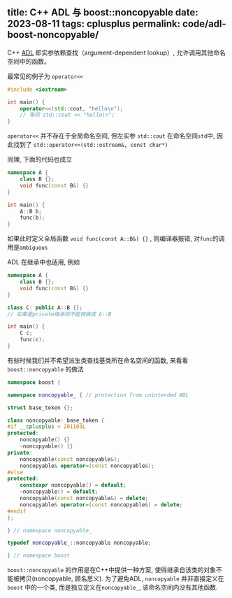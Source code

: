 title: C++ ADL 与 boost::noncopyable
date: 2023-08-11
tags: cplusplus
permalink: code/adl-boost-noncopyable/
---

C++ [ADL](https://zh.cppreference.com/w/cpp/language/adl) 即实参依赖查找（argument-dependent lookup）, 允许调用其他命名空间中的函数。

最常见的例子为 `operator<<`

```cpp
#include <iostream>

int main() {
    operator<<(std::cout, "hello\n");
    // 等同 std::cout << "hello\n";
}
```

`operator<<` 并不存在于全局命名空间, 但左实参 `std::cout` 在命名空间`std`中, 因此找到了
`std::operator<<(std::ostream&, const char*)`

同理, 下面的代码也成立

```cpp
namespace A {
    class B {};
    void func(const B&) {}
}

int main() {
    A::B b;
    func(b);
}
```

如果此时定义全局函数 `void func(const A::B&) {}` , 则编译器报错, 对`func`的调用是`ambiguous`

ADL 在继承中也适用, 例如

```cpp
namespace A {
    class B {};
    void func(const B&) {}
}

class C: public A::B {};
// 如果是private继承则不能转换成 A::B

int main() {
    C c;
    func(c);
}
```

有些时候我们并不希望派生类查找基类所在命名空间的函数, 来看看 `boost::noncopyable` 的做法

```cpp
namespace boost {

namespace noncopyable_ { // protection from unintended ADL

struct base_token {};

class noncopyable: base_token {
#if __cplusplus < 201103L
protected:
    noncopyable() {}
    ~noncopyable() {}
private:
    noncopyable(const noncopyable&);
    noncopyable& operator=(const noncopyable&);
#else
protected:
    constexpr noncopyable() = default;
    ~noncopyable() = default;
    noncopyable(const noncopyable&) = delete;
    noncopyable& operator=(const noncopyable&) = delete;
#endif
};

} // namespace noncopyable_

typedef noncopyable_::noncopyable noncopyable;

} // namespace boost
```

`boost::noncopyable` 的作用是在C++中提供一种方案, 使得继承自该类的对象不能被拷贝(noncopyable, 顾名思义).
为了避免ADL, `noncopyable` 并非直接定义在 `boost` 中的一个类, 而是独立定义在`noncopyable_`, 该命名空间内没有其他函数.
